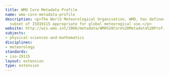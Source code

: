 ```yaml
---
title: WMO Core Metadata Profile
name: wmo-core-metadata-profile
description: <p>The World Meteorological Organisation, WMO, has defined a restrictive
  subset of ISO19115 appropriate for global meteorogical use.</p>
website: http://wis.wmo.int/2006/metadata/WMO%20Core%20Metadata%20Profile%20%28October%202006%29/documentation.htm
subjects:
- physical-sciences-and-mathematics
disciplines:
- meteorology
standards:
- iso-19115
layout: extension
type: extension
---
```


